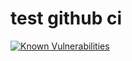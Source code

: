 # test github ci

[![Known Vulnerabilities](https://snyk.io/test/github/bendersx1/test/badge.svg?targetFile=package.json)](https://snyk.io/test/github/bendersx1/test?targetFile=package.json)
